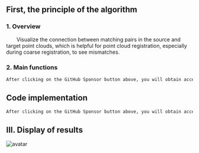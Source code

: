 ##  First, the principle of the algorithm 

###  1. Overview 

  Visualize the connection between matching pairs in the source and target point clouds, which is helpful for point cloud registration, especially during coarse registration, to see mismatches. 

###  2. Main functions 

 ```python  
After clicking on the GitHub Sponsor button above, you will obtain access permissions to my private code repository ( https://github.com/slowlon/my_code_bar ) to view this blog code. By searching the code number of this blog, you can find the code you need, code number is: 2024020309574512453
 ```  
##  Code implementation 

 ```python  
After clicking on the GitHub Sponsor button above, you will obtain access permissions to my private code repository ( https://github.com/slowlon/my_code_bar ) to view this blog code. By searching the code number of this blog, you can find the code you need, code number is: 2024020309574512453
 ```  
##  III. Display of results 

![avatar]( d4d66c96c8264c86b10c422e35846814.jpeg) 

